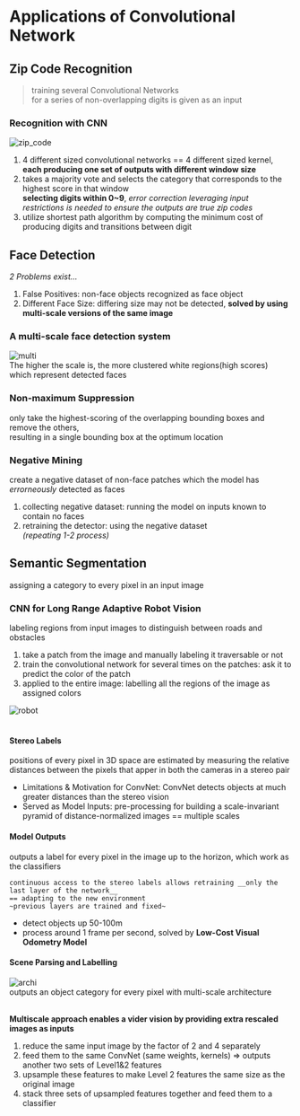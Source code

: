 # Applications of Convolutional Network

## Zip Code Recognition

> training several Convolutional Networks   
> for a series of non-overlapping digits is given as an input   

### Recognition with CNN
![zip_code](https://atcold.github.io/pytorch-Deep-Learning/images/week06/06-1/O1IN3JD.png)   
1. 4 different sized convolutional networks == 4 different sized kernel,   
  __each producing one set of outputs with different window size__   
2. takes a majority vote and selects the category that corresponds to the highest score in that window   
  __selecting digits within 0~9__, _error correction leveraging input restrictions is needed to ensure the outputs are true zip codes_   
3. utilize shortest path algorithm by computing the minimum cost of producing digits and transitions between digit   

## Face Detection

_2 Problems exist..._   
1. False Positives: non-face objects recognized as face object   
2. Different Face Size: differing size may not be detected, __solved by using multi-scale versions of the same image__   

### A multi-scale face detection system
![multi](https://atcold.github.io/pytorch-Deep-Learning/images/week06/06-1/CQ8T00O.png)   
The higher the scale is, the more clustered white regions(high scores) which represent detected faces   

### Non-maximum Suppression

only take the highest-scoring of the overlapping bounding boxes and remove the others,   
resulting in a single bounding box at the optimum location

### Negative Mining

create a negative dataset of non-face patches which the model has _errorneously_ detected as faces   
  1. collecting negative dataset: running the model on inputs known to contain no faces
  2. retraining the detector: using the negative dataset   
  _(repeating 1-2 process)_

## Semantic Segmentation
assigning a category to every pixel in an input image

### CNN for Long Range Adaptive Robot Vision

labeling regions from input images to distinguish between roads and obstacles   
  1. take a patch from the image and manually labeling it traversable or not
  2. train the convolutional network for several times on the patches: ask it to predict the color of the patch   
  3. applied to the entire image: labelling all the regions of the image as assigned colors   
  
![robot](https://atcold.github.io/pytorch-Deep-Learning/images/week06/06-1/5mM7dTT.png)   
<br>

#### Stereo Labels
positions of every pixel in 3D space are estimated by measuring the relative distances between the pixels that apper in both the cameras in a stereo pair   
  - Limitations & Motivation for ConvNet: ConvNet detects objects at much greater distances than the stereo vision
  - Served as Model Inputs: pre-processing for building a scale-invariant pyramid of distance-normalized images == multiple scales   

#### Model Outputs
outputs a label for every pixel in the image up to the horizon, which work as the classifiers

```
continuous access to the stereo labels allows retraining __only the last layer of the network__   
== adapting to the new environment   
~previous layers are trained and fixed~
```

* detect objects up 50-100m   
* process around 1 frame per second, solved by __Low-Cost Visual Odometry Model__   

#### Scene Parsing and Labelling
![archi](https://atcold.github.io/pytorch-Deep-Learning/images/week06/06-1/VpVbkl5.jpg)   
outputs an object category for every pixel with multi-scale architecture   
<br>

__Multiscale approach enables a vider vision by providing extra rescaled images as inputs__   
  1. reduce the same input image by the factor of 2 and 4 separately
  2. feed them to the same ConvNet (same weights, kernels) => outputs another two sets of Level1&2 features
  3. upsample these features to make Level 2 features the same size as the original image
  4. stack three sets of upsampled features together and feed them to a classifier
